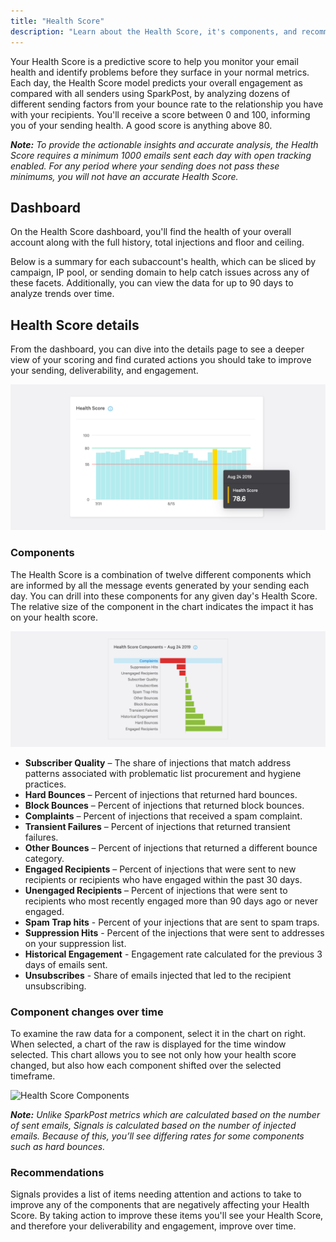 ```yaml
---
title: "Health Score"
description: "Learn about the Health Score, it's components, and recommendations on how to improve your sending."
---
```


Your Health Score is a predictive score to help you monitor your email health and identify problems before they surface in your normal metrics. Each day, the Health Score model predicts your overall engagement as compared with all senders using SparkPost, by analyzing dozens of different sending factors from your bounce rate to the relationship you have with your recipients. You'll receive a score between 0 and 100, informing you of your sending health. A good score is anything above 80.

_**Note:** To provide the actionable insights and accurate analysis, the Health Score requires a minimum 1000 emails sent each day with open tracking enabled. For any period where your sending does not pass these minimums, you will not have an accurate Health Score._

## Dashboard

On the Health Score dashboard, you'll find the health of your overall account along with the full history, total injections and floor and ceiling.

Below is a summary for each subaccount's health, which can be sliced by campaign, IP pool, or sending domain to help catch issues across any of these facets. Additionally, you can view the data for up to 90 days to analyze trends over time.

## Health Score details

From the dashboard, you can dive into the details page to see a deeper view of your scoring and find curated actions you should take to improve your sending, deliverability, and engagement.

![Health Score Chart](media/health-score/health-score.png)

### Components

The Health Score is a combination of twelve different components which are informed by all the message events generated by your sending each day. You can drill into these components for any given day's Health Score.
The relative size of the component in the chart indicates the impact it has on your health score.

![Health Score Components](media/health-score/components.png)

- **Subscriber Quality** – The share of injections that match address patterns associated with problematic list procurement and hygiene practices.
- **Hard Bounces** – Percent of injections that returned hard bounces.
- **Block Bounces** – Percent of injections that returned block bounces.
- **Complaints** – Percent of injections that received a spam complaint.
- **Transient Failures** – Percent of injections that returned transient failures.
- **Other Bounces** – Percent of injections that returned a different bounce category.
- **Engaged Recipients** – Percent of injections that were sent to new recipients or recipients who have engaged within the past 30 days.
- **Unengaged Recipients** – Percent of injections that were sent to recipients who most recently engaged more than 90 days ago or never engaged.
- **Spam Trap hits** - Percent of your injections that are sent to spam traps.
- **Suppression Hits** - Percent of the injections that were sent to addresses on your suppression list.
- **Historical Engagement** - Engagement rate calculated for the previous 3 days of emails sent.
- **Unsubscribes** - Share of emails injected that led to the recipient unsubscribing.

### Component changes over time

To examine the raw data for a component, select it in the chart on right. When selected, a chart of the raw is displayed for the time window selected. This chart allows you to see not only how your health score changed, but also how each component shifted over the selected timeframe.

![Health Score Components](media/health-score/components-chart.gif)

_**Note:** Unlike SparkPost metrics which are calculated based on the number of sent emails, Signals is calculated based on the number of injected emails. Because of this, you’ll see differing rates for some components such as hard bounces._

### Recommendations

Signals provides a list of items needing attention and actions to take to improve any of the components that are negatively affecting your Health Score. By taking action to improve these items you'll see your Health Score, and therefore your deliverability and engagement, improve over time.
